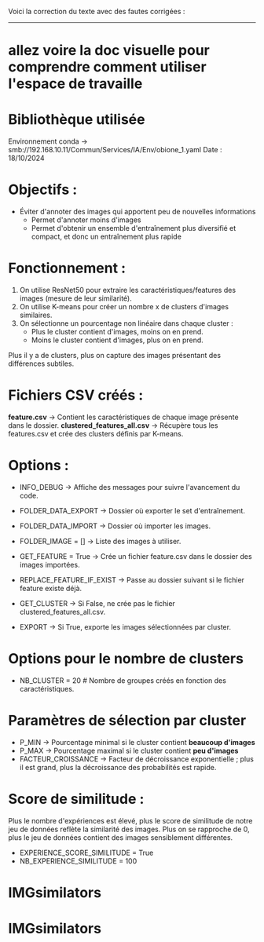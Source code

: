 Voici la correction du texte avec des fautes corrigées :

---
# allez voire la doc visuelle pour comprendre comment utiliser l'espace de travaille

# Bibliothèque utilisée 

Environnement conda -> smb://192.168.10.11/Commun/Services/IA/Env/obione_1.yaml   Date : 18/10/2024

# Objectifs : 
- Éviter d'annoter des images qui apportent peu de nouvelles informations
    - Permet d'annoter moins d'images 
    - Permet d'obtenir un ensemble d'entraînement plus diversifié et compact, et donc un entraînement plus rapide 

# Fonctionnement :
1. On utilise ResNet50 pour extraire les caractéristiques/features des images (mesure de leur similarité).
2. On utilise K-means pour créer un nombre x de clusters d'images similaires.
3. On sélectionne un pourcentage non linéaire dans chaque cluster :
    - Plus le cluster contient d'images, moins on en prend.
    - Moins le cluster contient d'images, plus on en prend.

Plus il y a de clusters, plus on capture des images présentant des différences subtiles.

# Fichiers CSV créés : 
**feature.csv** -> Contient les caractéristiques de chaque image présente dans le dossier.
**clustered_features_all.csv** -> Récupère tous les features.csv et crée des clusters définis par K-means.

# Options :
- INFO_DEBUG -> Affiche des messages pour suivre l'avancement du code.
- FOLDER_DATA_EXPORT  -> Dossier où exporter le set d'entraînement.
- FOLDER_DATA_IMPORT  -> Dossier où importer les images.
- FOLDER_IMAGE = [] -> Liste des images à utiliser.

- GET_FEATURE = True  -> Crée un fichier feature.csv dans le dossier des images importées.
- REPLACE_FEATURE_IF_EXIST -> Passe au dossier suivant si le fichier feature existe déjà.

- GET_CLUSTER  -> Si False, ne crée pas le fichier clustered_features_all.csv.
- EXPORT  -> Si True, exporte les images sélectionnées par cluster.

# Options pour le nombre de clusters 
- NB_CLUSTER = 20  # Nombre de groupes créés en fonction des caractéristiques.

# Paramètres de sélection par cluster 
- P_MIN   -> Pourcentage minimal si le cluster contient **beaucoup d'images**
- P_MAX   -> Pourcentage maximal si le cluster contient **peu d'images**
- FACTEUR_CROISSANCE  -> Facteur de décroissance exponentielle ; plus il est grand, plus la décroissance des probabilités est rapide.

# Score de similitude : 
Plus le nombre d'expériences est élevé, plus le score de similitude de notre jeu de données reflète la similarité des images.
Plus on se rapproche de 0, plus le jeu de données contient des images sensiblement différentes.
- EXPERIENCE_SCORE_SIMILITUDE = True
- NB_EXPERIENCE_SIMILITUDE = 100
# IMGsimilators
# IMGsimilators
